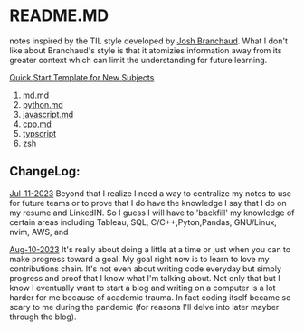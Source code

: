 # README.MD

notes inspired by the TIL style developed by [Josh Branchaud](https://github.com/jbranchaud/til). What I don't like about Branchaud's style is that it atomizies information 
away from its greater context which can limit the understanding for future learning. 

[Quick Start Template for New Subjects](https://github.com/dann-g/notes/blob/main/template.md)

1. [md.md](https://github.com/dann-g/notes/blob/main/md.md)
2. [python.md](https://github.com/dann-g/notes/blob/main/python.md)
3. [javascript.md](https://github.com/dann-g/notes/blob/main/javascript.md) 
4. [cpp.md](https://github.com/dann-g/notes/blob/main/cpp.md) 
5. [typscript](https://github.com/dann-g/notes/blob/main/typscript.md)
6. [zsh](https://github.com/dann-g/notes/blob/main/zsh.md)

## ChangeLog:

[Jul-11-2023](#2023-07-01)
Beyond that I realize I need a way to centralize my notes to use for future teams or
to prove that I do have the knowledge I say that I do on my resume and LinkedIN. So I guess
I will have to 'backfill' my knowledge of certain areas including Tableau, SQL, C/C++,Pyton,Pandas, GNU/Linux, nvim, AWS, and

[Aug-10-2023](#2023-08-10)
It's really about doing a little at a time or just when you can to make progress toward a goal. My goal
right now is to learn to love my contributions chain. It's not even about writing code everyday but simply
progress and proof that I know what I'm talking about. Not only that but I know I eventually want to start
a blog and writing on a computer is a lot harder for me because of academic trauma. In fact coding itself 
became so scary to me during the pandemic (for reasons I'll delve into later mayber through the blog).




